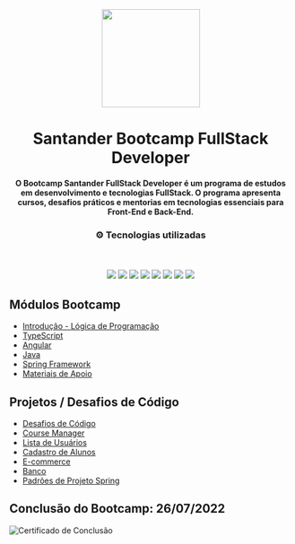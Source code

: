 <div align="center">
<img src="https://github.com/Davi-Perdigao/Santander_Bootcamp_FullStack_Developer/blob/main/Logo-Santander-Bootcamp.png" width="175px"> 
</div>
<h1 align="center">Santander Bootcamp FullStack Developer</h1>
<h4 align="center">O Bootcamp Santander FullStack Developer é um programa de estudos em desenvolvimento e tecnologias FullStack. O programa apresenta cursos, desafios práticos e mentorias em tecnologias essenciais para Front-End e Back-End.</h4>

<h3 align="center">
⚙️ Tecnologias utilizadas

<p>&nbsp;</p>
<img src="https://img.shields.io/badge/typescript-%231572B6.svg?style=for-the-badge&logo=typescript&logoColor=white"/>
<img src="https://img.shields.io/badge/git-%23F05033.svg?style=for-the-badge&logo=git&logoColor=white"/>
<img src="https://img.shields.io/badge/java-%23ED8B00.svg?style=for-the-badge&logo=java&logoColor=white">
<img src="https://img.shields.io/badge/html5-%23E34F26.svg?style=for-the-badge&logo=html5&logoColor=white"/>
<img src="https://img.shields.io/badge/css3-%231572B6.svg?style=for-the-badge&logo=css3&logoColor=white"/>
<img src="https://img.shields.io/badge/javascript-%23323330.svg?style=for-the-badge&logo=javascript&logoColor=%23F7DF1E">
<img src="https://img.shields.io/badge/angular-%23DD0031.svg?style=for-the-badge&logo=angular&logoColor=white">
<img src="https://img.shields.io/badge/spring-%236DB33F.svg?style=for-the-badge&logo=spring&logoColor=white"/>
</h3>

## Módulos Bootcamp

- [Introdução - Lógica de Programação](https://github.com/Davi-Perdigao/Santander_FullStack_Developer/tree/main/Introdu%C3%A7%C3%A3o%20-%20L%C3%B3gica%20de%20Programa%C3%A7%C3%A3o)
- [TypeScript](https://github.com/Davi-Perdigao/Santander_FullStack_Developer/tree/main/TypeScript)
- [Angular](https://github.com/Davi-Perdigao/Santander_FullStack_Developer/tree/main/Angular)
- [Java](https://github.com/Davi-Perdigao/Santander_FullStack_Developer/tree/main/JAVA)
- [Spring Framework](https://github.com/Davi-Perdigao/Santander_FullStack_Developer/tree/main/Spring%20Framework)
- [Materiais de Apoio](https://github.com/Davi-Perdigao/Santander_FullStack_Developer/tree/main/Materiais%20de%20Apoio)

## Projetos / Desafios de Código

- [Desafios de Código](https://github.com/Davi-Perdigao/Santander_FullStack_Developer/tree/main/Desafios%20de%20C%C3%B3digo)
- [Course Manager](https://github.com/Davi-Perdigao/Santander_FullStack_Developer/tree/main/Angular/course-manager-master)
- [Lista de Usuários](https://github.com/Davi-Perdigao/Santander_FullStack_Developer/tree/main/Angular/crud-dio-angular-main)
- [Cadastro de Alunos](https://github.com/Davi-Perdigao/Santander_FullStack_Developer/tree/main/Angular/SPA-Angular-main)
- [E-commerce](https://github.com/Davi-Perdigao/Santander_FullStack_Developer/tree/main/Angular/E-commerce)
- [Banco](https://github.com/Davi-Perdigao/Santander_FullStack_Developer/tree/main/JAVA/Projeto%20Banco)
- [Padrões de Projeto Spring](https://github.com/Davi-Perdigao/Santander_FullStack_Developer/tree/main/Spring%20Framework/lab-padroes-projeto-spring-main)

## Conclusão do Bootcamp: 26/07/2022
![Certificado de Conclusão](https://github.com/Davi-Perdigao/Santander_FullStack_Developer/blob/main/Certificado%20Conclus%C3%A3o.png)

